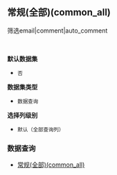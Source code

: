 ## 常规(全部)(common_all) <!-- {docsify-ignore-all} -->

筛选email|comment|auto_comment

<br>
<p class="panel-title"><b>默认数据集</b></p>

* `否`

<p class="panel-title"><b>数据集类型</b></p>

* `数据查询`

<p class="panel-title"><b>选择列级别</b></p>

* `默认（全部查询列）`




### 数据查询
  * [常规(全部)(common_all)](module/mail/mail_message/query/common_all)
